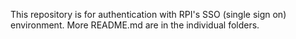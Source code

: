 This repository is for authentication with RPI's SSO (single sign on) environment. More README.md are in the individual folders. 